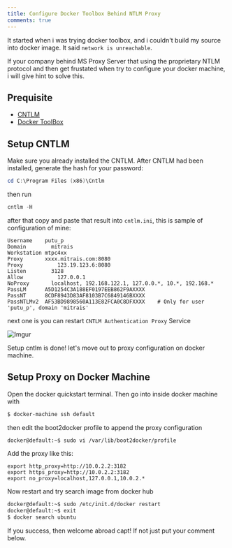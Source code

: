 ```yaml
---
title: Configure Docker Toolbox Behind NTLM Proxy
comments: true
---
```

It started when i was trying docker toolbox, and i couldn't build my source into docker image. It said `network is unreachable`.

If your company behind MS Proxy Server that using the proprietary NTLM protocol and then get frustated when try to configure your docker machine, i will give hint to solve this.

## Prequisite
* [CNTLM](http://cntlm.sourceforge.net/)
* [Docker ToolBox](https://www.docker.com/products/docker-toolbox)

## Setup CNTLM
Make sure you already installed the CNTLM. After CNTLM had been installed, generate the hash for your password:
```powershell
cd C:\Program Files (x86)\Cntlm
```
then run
```powershell
cntlm -H
```
after that copy and paste that result into `cntlm.ini`, this is sample of configuration of mine:
```
Username    putu_p
Domain		  mitrais
Workstation mtpc4xx
Proxy       xxxx.mitrais.com:8080
Proxy		    123.19.123.6:8080
Listen		  3128
Allow		    127.0.0.1
NoProxy		  localhost, 192.168.122.1, 127.0.0.*, 10.*, 192.168.*
PassLM      A5D1254C3A188EF0197EEB862F9AXXXX
PassNT      8CDF8943D83AF8103B7C6849146BXXXX
PassNTLMv2  AF53BD9898560A113E82FCA0C8DFXXXX    # Only for user 'putu_p', domain 'mitrais'
```
next one is you can restart `CNTLM Authentication Proxy` Service

![Imgur](http://i.imgur.com/eHbtxOL.jpg)

Setup cntlm is done! let's move out to proxy configuration on docker machine.

## Setup Proxy on Docker Machine
Open the docker quickstart terminal. 
Then go into inside docker machine with
```bash
$ docker-machine ssh default
```
then edit the boot2docker profile to append the proxy configuration
```bash
docker@default:~$ sudo vi /var/lib/boot2docker/profile 
```
Add the proxy like this:
```
export http_proxy=http://10.0.2.2:3182
export https_proxy=http://10.0.2.2:3182
export no_proxy=localhost,127.0.0.1,10.0.2.*
```
Now restart and try search image from docker hub
```bash
docker@default:~$ sudo /etc/init.d/docker restart
docker@default:~$ exit
$ docker search ubuntu
```
If you success, then welcome abroad capt! If not just put your comment below.
